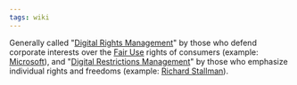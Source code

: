 ```yaml
---
tags: wiki
---
```


Generally called "[Digital Rights Management](/wiki/Digital_Rights_Management)" by those who defend corporate interests over the [Fair Use](/wiki/Fair_Use) rights of consumers (example: [Microsoft](/wiki/Microsoft)), and "[Digital Restrictions Management](/wiki/Digital_Restrictions_Management)" by those who emphasize individual rights and freedoms (example: [Richard Stallman](/wiki/Richard_Stallman)).

